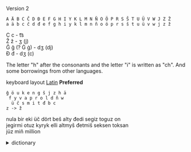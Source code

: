 Version 2

`A Ä B C Č D Đ E F G H I Y K L M N Ñ O Ö P R S Š T U Ü V W J Z Ž`  
`a ä b c č d đ e f g h i y k l m n ñ o ö p r s š t u ü v w j z ž`

С с - t͡s  
Ž ž - ʒ  (j)  
Ĝ ĝ (? Ġ ġ) - dʒ (dj)  
Đ đ - dʒ (c)  

The letter "h" after the consonants and the letter "i" is written as "ch". And some borrowings from other languages.

keyboard layout [Latin](https://raw.githubusercontent.com/2k1dmg/cta/main/Barsilian/bars_kl73.klc) **Preferred** 
```
ĝ ö u k e n g š j z h ä
 f y v a p r o l d ñ w
  ü č s m i t đ b c
z -> ž
```

nula bir eki üč dört beš alty đedi segiz toguz on  
jegirmi otuz kyryk elli altmyš đetmiš seksen toksan  
jüz miñ million

<details> 
  <summary>dictionary</summary>

princip - principle  
funkcion - function  
evolucion - evolution  
technoloĝi/teknoloĝi - technology  
ekoloĝi - ecology  
aždaha - dragon

official - official  
ceremoni - ceremony

сhronoloĝi - chronology  
architektur - architecture
	
</details>
